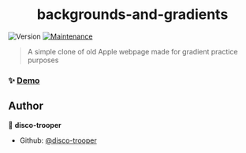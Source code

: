 <h1 align="center">backgrounds-and-gradients</h1>
<p>
  <img alt="Version" src="https://img.shields.io/badge/version-1.0.0-blue.svg?cacheSeconds=2592000" />
  <a href="https://github.com/disco-trooper/backgrounds-and-gradients/graphs/commit-activity" target="_blank">
    <img alt="Maintenance" src="https://img.shields.io/badge/Maintained%3F-yes-green.svg" />
  </a>
</p>

> A simple clone of old Apple webpage made for gradient practice purposes

### ✨ [Demo](https://disco-trooper.github.io/backgrounds-and-gradients/)

## Author

👤 **disco-trooper**

- Github: [@disco-trooper](https://github.com/disco-trooper)
